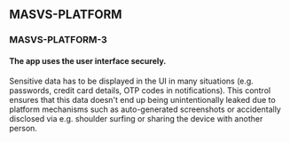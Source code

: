 ##  MASVS-PLATFORM

### MASVS-PLATFORM-3

#### The app uses the user interface securely.

Sensitive data has to be displayed in the UI in many situations (e.g. passwords, credit card details, OTP codes in notifications). This control ensures that this data doesn't end up being unintentionally leaked due to platform mechanisms such as auto-generated screenshots or accidentally disclosed via e.g. shoulder surfing or sharing the device with another person.